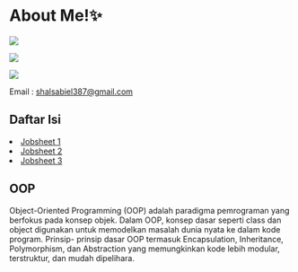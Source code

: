 # About Me!✨
[![](https://img.shields.io/badge/Nama-Shalshabilla-pink)](https://travis-ci.org/joemccann/dillinger)

[![](https://img.shields.io/badge/Kelas-TI_2B-pink)](https://travis-ci.org/joemccann/dillinger)

[![](https://img.shields.io/badge/NIM-230102043-pink)](https://travis-ci.org/joemccann/dillinger)

Email : shalsabiel387@gmail.com

## Daftar Isi
<li><a href="jobsheet1-2.php">Jobsheet 1</a></li>
<li><a href="jobsheet2.php">Jobsheet 2</a></li>
<li><a href="jobsheet-3.php">Jobsheet 3</a></li>

## OOP
Object-Oriented Programming (OOP) adalah paradigma pemrograman yang berfokus pada konsep objek. Dalam OOP, konsep dasar seperti class dan object digunakan untuk memodelkan masalah dunia nyata ke dalam kode program. Prinsip- prinsip dasar OOP termasuk Encapsulation, Inheritance, Polymorphism, dan Abstraction yang memungkinkan kode lebih modular, terstruktur, dan mudah dipelihara.
